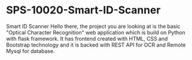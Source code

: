 # SPS-10020-Smart-ID-Scanner
Smart ID Scanner
Hello there, the project you are looking at is the basic "Optical Character Recognition" web application which is build on Python with flask framework. 
It has frontend created with HTML, CSS and Bootstrap technology and it is backed with REST API for OCR and Remote Mysql for database.

